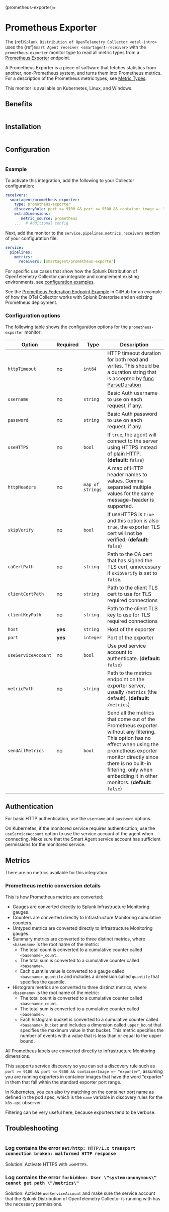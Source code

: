 (prometheus-exporter)=

# Prometheus Exporter

<meta name="description" content="Use this Splunk Observability Cloud integration for the Prometheus Exporter monitor. See benefits, install, configuration, and metrics">

The {ref}`Splunk Distribution of OpenTelemetry Collector <otel-intro>` uses the {ref}`Smart Agent receiver <smartagent-receiver>` with the `prometheus-exporter` monitor type to read all metric types from a <a class="external" href="https://prometheus.io/docs/instrumenting/exporters/" target="_blank">Prometheus Exporter</a> endpoint. 

A Prometheus Exporter is a piece of software that fetches statistics from another, non-Prometheus system, and turns them into Prometheus metrics. For a description of the Prometheus metric types, see <a class="external" href="https://prometheus.io/docs/concepts/metric_types/" target="_blank">Metric Types</a>.

This monitor is available on Kubernetes, Linux, and Windows.

## Benefits

```{include} /_includes/benefits.md
```

## Installation

```{include} /_includes/collector-installation.md
```

## Configuration

```{include} /_includes/configuration.md
```

### Example

To activate this integration, add the following to your Collector configuration:

```yaml
receivers:
  smartagent/prometheus-exporter:
    type: prometheus-exporter
    discoveryRule: port >= 9100 && port <= 9500 && container_image =~ "exporter"
    extraDimensions:
       metric_source: prometheus    
    ...  # Additional config
```

Next, add the monitor to the `service.pipelines.metrics.receivers` section of your configuration file:

```yaml
service:
  pipelines:
    metrics:
      receivers: [smartagent/prometheus-exporter]
```

For specific use cases that show how the Splunk Distribution of OpenTelemetry Collector can integrate and complement existing environments, see <a href="https://github.com/signalfx/splunk-otel-collector/tree/main/examples" target="_blank">configuration examples</a>.

See the <a href="https://github.com/signalfx/splunk-otel-collector/tree/main/examples/prometheus-federation" target="_blank">Prometheus Federation Endpoint Example</a> in GitHub for an example of how the OTel Collector works with Splunk Enterprise and an existing Prometheus deployment.

### Configuration options

The following table shows the configuration options for the `prometheus-exporter` monitor:

| Option | Required | Type | Description |
| --- | --- | --- | --- |
| `httpTimeout` | no | `int64` | HTTP timeout duration for both read and writes. This should be a duration string that is accepted by <a class="external" href="https://golang.org/pkg/time/#ParseDuration) (**default:** `10s`" target="_blank">func ParseDuration</a> |
| `username` | no | `string` | Basic Auth username to use on each request, if any. |
| `password` | no | `string` | Basic Auth password to use on each request, if any. |
| `useHTTPS` | no | `bool` | If `true`, the agent will connect to the server using HTTPS instead of plain HTTP. (**default:** `false`) |
| `httpHeaders` | no | `map of strings` | A map of HTTP header names to values. Comma separated multiple values for the same message-header is supported. |
| `skipVerify` | no | `bool` | If useHTTPS is `true` and this option is also `true`, the exporter TLS cert will not be verified. (**default:** `false`) |
| `caCertPath` | no | `string` | Path to the CA cert that has signed the TLS cert, unnecessary if `skipVerify` is set to `false`. |
| `clientCertPath` | no | `string` | Path to the client TLS cert to use for TLS required connections |
| `clientKeyPath` | no | `string` | Path to the client TLS key to use for TLS required connections |
| `host` | **yes** | `string` | Host of the exporter |
| `port` | **yes** | `integer` | Port of the exporter |
| `useServiceAccount` | no | `bool` | Use pod service account to authenticate. (**default:** `false`) |
| `metricPath` | no | `string` | Path to the metrics endpoint on the exporter server, usually `/metrics` (the default). (**default:** `/metrics`) |
| `sendAllMetrics` | no | `bool` | Send all the metrics that come out of the Prometheus exporter without any filtering.  This option has no effect when using the prometheus exporter monitor directly since there is no built-in filtering, only when embedding it in other monitors. (**default:** `false`) |

## Authentication

For basic HTTP authentication, use the `username` and `password` options.

On Kubernetes, if the monitored service requires authentication, use the `useServiceAccount` option to use the service account of the agent when connecting. Make sure that the Smart Agent service account has sufficient permissions for the monitored service.

## Metrics

There are no metrics available for this integration.

### Prometheus metric conversion details

This is how Prometheus metrics are converted:

* Gauges are converted directly to Splunk Infrastructure Monitoring gauges.
* Counters are converted directly to Infrastructure Monitoring cumulative counters.
* Untyped metrics are converted directly to Infrastructure Monitoring gauges.
* Summary metrics are converted to three distinct metrics, where `<basename>` is the root name of the metric:
    * The total count is converted to a cumulative counter called `<basename>_count`.
    * The total sum is converted to a cumulative counter called `<basename>`.
    * Each quantile value is converted to a gauge called `<basename>_quantile` and includes a dimension called `quantile` that specifies the quantile.
* Histogram metrics are converted to three distinct metrics, where `<basename>` is the root name of the metric:
    * The total count is converted to a cumulative counter called `<basename>_count`.
    * The total sum is converted to a cumulative counter called `<basename>`.
    * Each histogram bucket is converted to a cumulative counter called `<basename>_bucket` and includes a dimension called `upper_bound` that specifies the maximum value in that bucket. This metric specifies the number of events with a value that is less than or equal to the upper bound.

All Prometheus labels are converted directly to Infrastructure Monitoring dimensions.

This supports service discovery so you can set a discovery rule such as `port >= 9100 && port <= 9500 && containerImage =~ "exporter"`, assuming you are running exporters in container images that have the word "exporter" in them that fall within the standard exporter port range.

In Kubernetes, you can also try matching on the container port name as defined in the pod spec, which is the `name` variable in discovery rules for the `k8s-api` observer.

Filtering can be very useful here, because exporters tend to be verbose.

## Troubleshooting

```{include} /_includes/troubleshooting.md
```

### Log contains the error `net/http: HTTP/1.x transport connection broken: malformed HTTP response`

Solution: Activate HTTPS with `useHTTPS`.

### Log contains the error `forbidden: User \"system:anonymous\" cannot get path \"/metrics\"`

Solution: Activate `useServiceAccount` and make sure the service account that the Splunk Distribution of OpenTelemetry Collector is running with has the necessary permissions.



